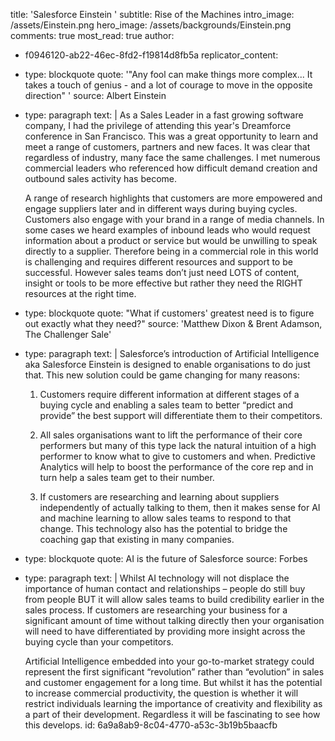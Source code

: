 title: 'Salesforce Einstein '
subtitle: Rise of the Machines
intro_image: /assets/Einstein.png
hero_image: /assets/backgrounds/Einstein.png
comments: true
most_read: true
author:
  - f0946120-ab22-46ec-8fd2-f19814d8fb5a
replicator_content:
  - 
    type: blockquote
    quote: '"Any fool can make things more complex... It takes a touch of genius - and a lot of courage to move in the opposite direction" '
    source: Albert Einstein
  - 
    type: paragraph
    text: |
      As a Sales Leader in a fast growing software company, I had the privilege of attending this year's Dreamforce conference in San Francisco. This was a great opportunity to learn and meet a range of customers, partners and new faces. It was clear that regardless of industry, many face the same challenges. I met numerous commercial leaders who referenced how difficult demand creation and outbound sales activity has become.
      
      A range of research highlights that customers are more empowered and engage suppliers later and in different ways during buying cycles. Customers also engage with your brand in a range of media channels. In some cases we heard examples of inbound leads who would request information about a product or service but would be unwilling to speak directly to a supplier. Therefore being in a commercial role in this world is challenging and requires different resources and support to be successful. However sales teams don’t just need LOTS of content, insight or tools to be more effective but rather they need the RIGHT resources at the right time.
  - 
    type: blockquote
    quote: "What if customers' greatest need is to figure out exactly what they need?"
    source: 'Matthew Dixon & Brent Adamson, The Challenger Sale'
  - 
    type: paragraph
    text: |
      Salesforce’s introduction of Artificial Intelligence aka Salesforce Einstein is designed to enable organisations to do just that. This new solution could be game changing for many reasons:
      
      1)  Customers require different information at different stages of a buying cycle and enabling a sales team to better “predict and provide” the best support will differentiate them to their competitors.
      
      2)  All sales organisations want to lift the performance of their core performers but many of this type lack the natural intuition of a high performer to know what to give to customers and when. Predictive Analytics will help to boost the performance of the core rep and in turn help a sales team get to their number.
      
      3)  If customers are researching and learning about suppliers independently of actually talking to them, then it makes sense for AI and machine learning to allow sales teams to respond to that change. This technology also has the potential to bridge the coaching gap that existing in many companies.
  - 
    type: blockquote
    quote: AI is the future of Salesforce
    source: Forbes
  - 
    type: paragraph
    text: |
      Whilst AI technology will not displace the importance of human contact and relationships – people do still buy from people BUT it will allow sales teams to build credibility earlier in the sales process. If customers are researching your business for a significant amount of time without talking directly then your organisation will need to have differentiated by providing more insight across the buying cycle than your competitors.
      
      Artificial Intelligence embedded into your go-to-market strategy could represent the first significant “revolution” rather than “evolution” in sales and customer engagement for a long time. But whilst it has the potential to increase commercial productivity, the question is whether it will restrict individuals learning the importance of creativity and flexibility as a part of their development. Regardless it will be fascinating to see how this develops.
id: 6a9a8ab9-8c04-4770-a53c-3b19b5baacfb
